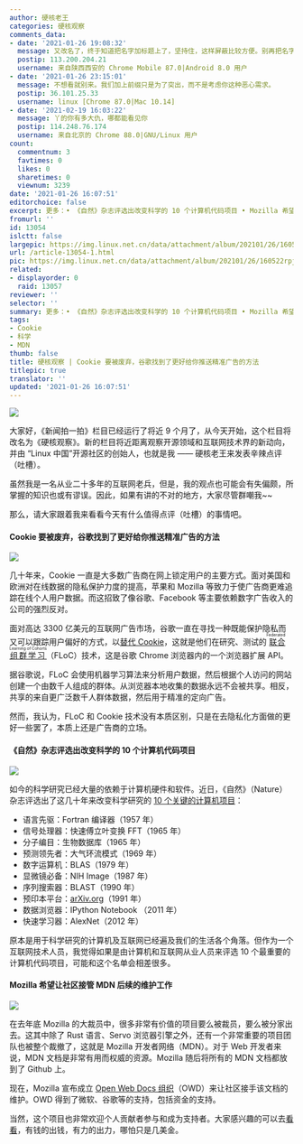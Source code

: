 ```yaml
---
author: 硬核老王
categories: 硬核观察
comments_data:
- date: '2021-01-26 19:08:32'
  message: 又改名了，终于知道把名字加标题上了，坚持住，这样屏蔽比较方便。别再把名字藏起来恶心人了。
  postip: 113.200.204.21
  username: 来自陕西西安的 Chrome Mobile 87.0|Android 8.0 用户
- date: '2021-01-26 23:15:01'
  message: 不想看就别来。我们加上前缀只是为了突出，而不是考虑你这种恶心需求。
  postip: 36.101.25.33
  username: linux [Chrome 87.0|Mac 10.14]
- date: '2021-02-19 16:03:22'
  message: 丫的你有多大仇，哪都能看见你
  postip: 114.248.76.174
  username: 来自北京的 Chrome 88.0|GNU/Linux 用户
count:
  commentnum: 3
  favtimes: 0
  likes: 0
  sharetimes: 0
  viewnum: 3239
date: '2021-01-26 16:07:51'
editorchoice: false
excerpt: 更多：• 《自然》杂志评选出改变科学的 10 个计算机代码项目 • Mozilla 希望让社区接管 MDN 后续的维护工作
fromurl: ''
id: 13054
islctt: false
largepic: https://img.linux.net.cn/data/attachment/album/202101/26/160522rpjvvrp787xs57fs.jpg
url: /article-13054-1.html
pic: https://img.linux.net.cn/data/attachment/album/202101/26/160522rpjvvrp787xs57fs.jpg.thumb.jpg
related:
- displayorder: 0
  raid: 13057
reviewer: ''
selector: ''
summary: 更多：• 《自然》杂志评选出改变科学的 10 个计算机代码项目 • Mozilla 希望让社区接管 MDN 后续的维护工作
tags:
- Cookie
- 科学
- MDN
thumb: false
title: 硬核观察 | Cookie 要被废弃，谷歌找到了更好给你推送精准广告的方法
titlepic: true
translator: ''
updated: '2021-01-26 16:07:51'
---
```


![](https://img.linux.net.cn/data/attachment/album/202101/26/160522rpjvvrp787xs57fs.jpg)


大家好，《新闻拍一拍》栏目已经运行了将近 9 个月了，从今天开始，这个栏目将改名为《硬核观察》。新的栏目将近距离观察开源领域和互联网技术界的新动向，并由 “Linux 中国”开源社区的创始人，也就是我 —— 硬核老王来发表辛辣点评（吐槽）。


虽然我是一名从业二十多年的互联网老兵，但是，我的观点也可能会有失偏颇，所掌握的知识也或有谬误。因此，如果有讲的不对的地方，大家尽管群嘲我~~


那么，请大家跟着我来看看今天有什么值得点评（吐槽）的事情吧。


#### Cookie 要被废弃，谷歌找到了更好给你推送精准广告的方法


![](https://img.linux.net.cn/data/attachment/album/202101/26/160530djkuj055whgh0laa.jpg)


几十年来，Cookie 一直是大多数广告商在网上锁定用户的主要方式。面对美国和欧洲对在线数据的隐私保护力度的提高，苹果和 Mozilla 等致力于使广告商更难追踪在线个人用户数据。而这招致了像谷歌、Facebook 等主要依赖数字广告收入的公司的强烈反对。


面对高达 3300 亿美元的互联网广告市场，谷歌一直在寻找一种既能保护隐私而又可以跟踪用户偏好的方式，以[替代 Cookie](https://hothardware.com/news/google-phase-out-third-party-cookies-chrome)，这就是他们在研究、测试的<ruby> <a href="https://blog.chromium.org/2021/01/privacy-sandbox-in-2021.html">  联合组群学习 </a> <rt>  Federated Learning of Cohorts </rt></ruby>（FLoC）技术，这是谷歌 Chrome 浏览器内的一个浏览器扩展 API。


据谷歌说，FLoC 会使用机器学习算法来分析用户数据，然后根据个人访问的网站创建一个由数千人组成的群体。从浏览器本地收集的数据永远不会被共享。相反，共享的来自更广泛数千人群体数据，然后用于精准的定向广告。


然而，我认为，FLoC 和 Cookie 技术没有本质区别，只是在去隐私化方面做的更好一些罢了，本质上还是广告商的立场。


#### 《自然》杂志评选出改变科学的 10 个计算机代码项目


![](https://img.linux.net.cn/data/attachment/album/202101/26/160623vv599wvqa6vkvfkm.jpg)


如今的科学研究已经大量的依赖于计算机硬件和软件。近日，《自然》（Nature）杂志评选出了这几十年来改变科学研究的 [10 个关键的计算机项目](https://www.nature.com/articles/d41586-021-00075-2)：


* 语言先驱：Fortran 编译器（1957 年）
* 信号处理器：快速傅立叶变换 FFT（1965 年）
* 分子编目：生物数据库（1965 年）
* 预测领先者：大气环流模式（1969 年）
* 数字运算机：BLAS（1979 年）
* 显微镜必备：NIH Image（1987 年）
* 序列搜索器：BLAST（1990 年）
* 预印本平台：[arXiv.org](http://arxiv.org/)（1991 年）
* 数据浏览器：IPython Notebook （2011 年）
* 快速学习器：AlexNet（2012 年）


原本是用于科学研究的计算机及互联网已经遍及我们的生活各个角落。但作为一个互联网技术人员，我觉得如果是由计算机和互联网从业人员来评选 10 个最重要的计算机代码项目，可能和这个名单会相差很多。


#### Mozilla 希望让社区接管 MDN 后续的维护工作


![](https://img.linux.net.cn/data/attachment/album/202101/26/160738drpzopoecs6oeuoc.jpg)


在去年底 Mozilla 的大裁员中，很多非常有价值的项目要么被裁员，要么被分家出去。这其中除了 Rust 语言、Servo 浏览器引擎之外，还有一个非常重要的项目团队也被整个裁撤了，这就是 Mozilla 开发者网络（MDN）。对于 Web 开发者来说，MDN 文档是非常有用而权威的资源。Mozilla 随后将所有的 MDN 文档都放到了 Github 上。


现在，Mozilla 宣布成立 [Open Web Docs 组织](https://opencollective.com/open-web-docs)（OWD）来让社区接手该文档的维护。OWD 得到了微软、谷歌等的支持，包括资金的支持。


当然，这个项目也非常欢迎个人贡献者参与和成为支持者。大家感兴趣的可以去[看看](https://opencollective.com/open-web-docs)，有钱的出钱，有力的出力，哪怕只是几美金。